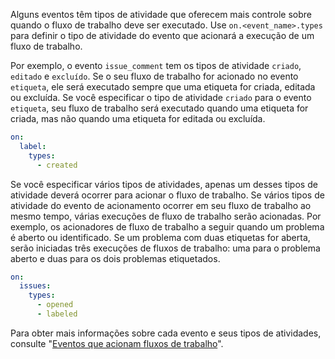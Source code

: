 Alguns eventos têm tipos de atividade que oferecem mais controle sobre quando o fluxo de trabalho deve ser executado. Use `on.<event_name>.types` para definir o tipo de atividade do evento que acionará a execução de um fluxo de trabalho.

Por exemplo, o evento `issue_comment` tem os tipos de atividade `criado`, `editado` e `excluído`. Se o seu fluxo de trabalho for acionado no evento `etiqueta`, ele será executado sempre que uma etiqueta for criada, editada ou excluída. Se você especificar o tipo de atividade `criado` para o evento `etiqueta`, seu fluxo de trabalho será executado quando uma etiqueta for criada, mas não quando uma etiqueta for editada ou excluída.

```yaml
on:
  label:
    types:
      - created
```

Se você especificar vários tipos de atividades, apenas um desses tipos de atividade deverá ocorrer para acionar o fluxo de trabalho. Se vários tipos de atividade do evento de acionamento ocorrer em seu fluxo de trabalho ao mesmo tempo, várias execuções de fluxo de trabalho serão acionadas. Por exemplo, os acionadores de fluxo de trabalho a seguir quando um problema é aberto ou identificado. Se um problema com duas etiquetas for aberta, serão iniciadas três execuções de fluxos de trabalho: uma para o problema aberto e duas para os dois problemas etiquetados.

```yaml
on:
  issues:
    types:
      - opened
      - labeled
```

Para obter mais informações sobre cada evento e seus tipos de atividades, consulte "[Eventos que acionam fluxos de trabalho](/actions/using-workflows/events-that-trigger-workflows)".
